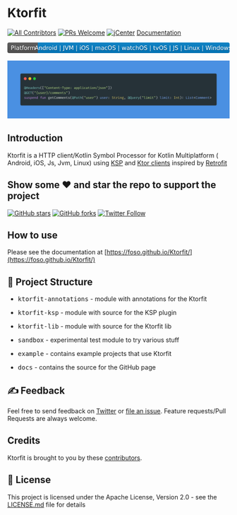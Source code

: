<h1>Ktorfit</h1>

[![All Contribtors](https://img.shields.io/badge/Maven-Central-download.svg?style=flat-square)](https://mvnrepository.com/artifact/de.jensklingenberg.ktorfit) [![PRs Welcome](https://img.shields.io/badge/PRs-welcome-brightgreen.svg)](https://github.com/Foso/Ktorfit)
[![jCenter](https://img.shields.io/badge/Apache-2.0-green.svg)](https://github.com/Foso/Ktorfit/blob/master/LICENSE)
[Documentation](http://foso.github.io/Ktorfit)

[![Platforms](https://raw.githubusercontent.com/Foso/Ktorfit/master/docs/assets/badges/platforms.svg)](https://raw.githubusercontent.com/Foso/Ktorfit/master/docs/assets/badges/platforms.svg)
<p align="center">
  <img src ="https://raw.githubusercontent.com/Foso/Experimental/master/carbon.png"  />
</p>

## Introduction

Ktorfit is a HTTP client/Kotlin Symbol Processor for Kotlin Multiplatform ( Android, iOS, Js, Jvm,  Linux) using [KSP](https://github.com/google/ksp) and [Ktor clients](https://ktor.io/docs/getting-started-ktor-client.html) inspired by [Retrofit](https://square.github.io/retrofit/)

## Show some :heart: and star the repo to support the project

[![GitHub stars](https://img.shields.io/github/stars/Foso/Ktorfit.svg?style=social&label=Star)](https://github.com/Foso/Ktorfit) [![GitHub forks](https://img.shields.io/github/forks/Foso/Ktorfit.svg?style=social&label=Fork)](https://github.com/Foso/Ktorfit/fork) [![Twitter Follow](https://img.shields.io/twitter/follow/jklingenberg_.svg?style=social)](https://twitter.com/jklingenberg_)

## How to use
Please see the documentation at [https://foso.github.io/Ktorfit/](https://foso.github.io/Ktorfit/)


## 👷 Project Structure
* <kbd>ktorfit-annotations</kbd> - module with annotations for the Ktorfit
* <kbd>ktorfit-ksp</kbd> - module with source for the KSP plugin
* <kbd>ktorfit-lib</kbd> - module with source for the Ktorfit lib
* <kbd>sandbox</kbd> - experimental test module to try various stuff

* <kbd>example</kbd> - contains example projects that use Ktorfit
* <kbd>docs</kbd> - contains the source for the GitHub page

## ✍️ Feedback

Feel free to send feedback on [Twitter](https://twitter.com/jklingenberg_) or [file an issue](https://github.com/foso/Ktorfit/issues/new). Feature requests/Pull Requests are always welcome. 


## Credits

Ktorfit is brought to you by these [contributors](https://github.com/Foso/Ktorfit/graphs/contributors).


## 📜 License

This project is licensed under the Apache License, Version 2.0 - see the [LICENSE.md](https://github.com/Foso/Ktorfit/blob/master/LICENSE) file for details

